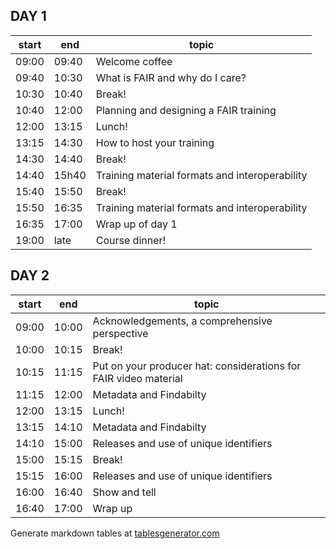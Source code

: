 ## DAY 1

| start 	| end   	| topic   	|
|-------	|-------	|---------	|
| 09:00 	| 09:40 	| Welcome coffee	       |
| 09:40 	| 10:30 	| What is FAIR and why do I care?  |
| 10:30 	| 10:40 	| Break!                    	   |
| 10:40 	| 12:00 	| Planning and designing a FAIR training   	   |
| 12:00 	| 13:15 	| Lunch! 	   	           	  	   |
| 13:15 	| 14:30 	| How to host your training   |
| 14:30   | 14:40   |   Break!                      |
| 14:40   | 15h40   | Training material formats and interoperability  |
| 15:40 	| 15:50 	| Break!	               |
| 15:50 	| 16:35 	| Training material formats and interoperability |
| 16:35   | 17:00   | Wrap up of day 1 |
| 19:00 	| late   	| Course dinner! 


## DAY 2

| start 	| end   	| topic   	|
|-------	|-------	|---------	|
| 09:00 	| 10:00 	| Acknowledgements, a comprehensive perspective	|
| 10:00 	| 10:15 	| Break!    	           	                	|
| 10:15 	| 11:15 	| Put on your producer hat: considerations for FAIR video material |
| 11:15 	| 12:00 	| Metadata and Findabilty  	|
| 12:00 	| 13:15 	| Lunch! |
| 13:15 	| 14:10 	| Metadata and Findabilty |   	           	                	|
| 14:10   | 15:00   | Releases and use of unique identifiers    	|
| 15:00 	| 15:15 	| Break!   	           	                	|
| 15:15   | 16:00   | Releases and use of unique identifiers    	|
| 16:00   | 16:40   | Show and tell    	|
| 16:40 	| 17:00 	| Wrap up	|

Generate markdown tables at [tablesgenerator.com](https://www.tablesgenerator.com/markdown_tables)
